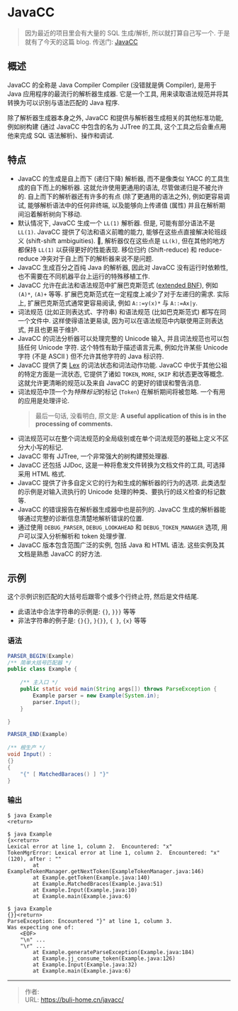 # JavaCC


<!--more-->



> 因为最近的项目里会有大量的 SQL 生成/解析, 所以就打算自己写一个. 于是就有了今天的这篇 blog. 
> 传送门: [JavaCC](https://javacc.github.io/javacc/)

## 概述
JavaCC 的全称是 Java Compiler Compiler (没错就是俩 Compiler), 是用于 Java 应用程序的最流行的解析器生成器. 它是一个工具, 用来读取语法规范并将其转换为可以识别与语法匹配的 Java 程序. 

除了解析器生成器本身之外, JavaCC 和提供与解析器生成相关的其他标准功能, 例如树构建 (通过 JavaCC 中包含的名为 JJTree 的工具, 这个工具之后会重点用他来完成 SQL 语法解析)、操作和调试. 

## 特点
* JavaCC 的生成是自上而下 (递归下降) 解析器, 而不是像类似 YACC 的工具生成的自下而上的解析器. 这就允许使用更通用的语法, 尽管做递归是不被允许的. 自上而下的解析器还有许多的有点 (除了更通用的语法之外), 例如更容易调试, 能够解析语法中的任何非终端, 以及能够向上传递值 (属性) 并且在解析期间沿着解析树向下移动. 
* 默认情况下, JavaCC 生成一个 `LL(1)` 解析器. 但是, 可能有部分语法不是 `LL(1)`. JavaCC 提供了句法和语义前瞻的能力, 能够在这些点直接解决轮班歧义 (shift-shift ambiguities). 🌰, 解析器仅在这些点是 `LL(k)`, 但在其他的地方都保持 `LL(1)` 以获得更好的性能表现. 移位归约 (Shift-reduce) 和 reduce-reduce 冲突对于自上而下的解析器来说不是问题. 
* JavaCC 生成百分之百纯 Java 的解析器, 因此对 JavaCC 没有运行时依赖性, 也不需要在不同机器平台上运行的特殊移植工作. 
* JavaCC 允许在此法和语法规范中扩展巴克斯范式 ([extended BNF](https://en.wikipedia.org/wiki/Extended_Backus%E2%80%93Naur_form)), 例如 `(A)*`, `(A)+` 等等. 扩展巴克斯范式在一定程度上减少了对于左递归的需求. 实际上, 扩展巴克斯范式通常更容易阅读, 例如 `A::=y(x)*` 与 `A::=Ax|y`. 
* 词法规范 (比如正则表达式、字符串) 和语法规范 (比如巴克斯范式) 都写在同一个文件中. 这样使得语法更易读, 因为可以在语法规范中内联使用正则表达式, 并且也更易于维护. 
* JavaCC 的词法分析器可以处理完整的 Unicode 输入, 并且词法规范也可以包括任何 Unicode 字符. 这个特性有助于描述语言元素, 例如允许某些 Unicode 字符 (不是 ASCII ) 但不允许其他字符的 Java 标识符. 
* JavaCC 提供了类 [Lex](https://en.wikipedia.org/wiki/Lex_(software)) 的词法状态和词法动作功能. JavaCC 中优于其他公祖的特定方面是一流状态, 它提供了诸如 `TOKEN`, `MORE`, `SKIP` 和状态更改等概念. 这就允许更清晰的规范以及来自 JavaCC 的更好的错误和警告消息. 
* 词法规范中顶一个为*特殊标记*的标记 (`Token`) 在解析期间将被忽略. 一个有用的应用是处理评论. 
	> 最后一句话, 没看明白, 原文是: **A useful application of this is in the processing of comments.** 
* 词法规范可以在整个词法规范的全局级别或在单个词法规范的基础上定义不区分大小写的标记. 
* JavaCC 带有 JJTree, 一个非常强大的树构建预处理器. 
* JavaCC 还包括 JJDoc, 这是一种将愈发文件转换为文档文件的工具, 可选择采用 HTML 格式. 
* JavaCC 提供了许多自定义它的行为和生成的解析器的行为的选项. 此类选型的示例是对输入流执行的 Unicode 处理的种类、要执行的歧义检查的标记数等. 
* JavaCC 的错误报告在解析器生成器中也是前列的. JavaCC 生成的解析器能够通过完整的诊断信息清楚地解析错误的位置. 
* 通过使用 `DEBUG_PARSER`, `DEBUG_LOOKAHEAD` 和 `DEBUG_TOKEN_MANAGER` 选项, 用户可以深入分析解析和 token 处理步骤. 
* JavaCC 版本包含范围广泛的实例, 包括 Java 和 HTML 语法. 这些实例及其文档是熟悉 JavaCC 的好方法. 

## 示例
这个示例识别匹配的大括号后跟零个或多个行终止符, 然后是文件结尾. 

* 此语法中合法字符串的示例是: 
	`{}`, `}}}` 等等
* 非法字符串的例子是:
	`{}{}`, `}{}}`, `{ }`, `{x}` 等等
	
### 语法
```java
PARSER_BEGIN(Example)
/** 简单大括号匹配器 */
public class Example {
	
	/** 主入口 */
	public static void main(String args[]) throws ParseException {
		Example parser = new Example(System.in);
		parser.Input();
	}

}

PARSER_END(Example)
	
/** 根生产 */
void Input() : 
{}
{
	"{" [ MatchedBaraces() ] "}"
}
```

### 输出
```terminal
$ java Example
<return>
```

```terminal
$ java Example
{x<return>
Lexical error at line 1, column 2.  Encountered: "x"
TokenMgrError: Lexical error at line 1, column 2.  Encountered: "x" (120), after : ""
        at ExampleTokenManager.getNextToken(ExampleTokenManager.java:146)
        at Example.getToken(Example.java:140)
        at Example.MatchedBraces(Example.java:51)
        at Example.Input(Example.java:10)
        at Example.main(Example.java:6)
```

```terminal
$ java Example
{}}<return>
ParseException: Encountered "}" at line 1, column 3.
Was expecting one of:
    <EOF>
    "\n" ...
    "\r" ...
        at Example.generateParseException(Example.java:184)
        at Example.jj_consume_token(Example.java:126)
        at Example.Input(Example.java:32)
        at Example.main(Example.java:6)
```


---

> 作者:   
> URL: https://buli-home.cn/javacc/  

